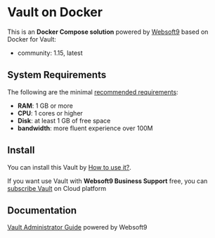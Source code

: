 # Vault on Docker  

This is an **Docker Compose solution** powered by [Websoft9](https://www.websoft9.com) based on Docker for Vault:


 - community:  1.15, latest


## System Requirements

The following are the minimal [recommended requirements](https://learn.hashicorp.com/tutorials/vault):

* **RAM**: 1 GB or more
* **CPU**: 1 cores or higher
* **Disk**: at least 1 GB of free space
* **bandwidth**: more fluent experience over 100M  

## Install

You can install this Vault by [How to use it?](https://github.com/Websoft9/docker-library#how-to-use-it).   

If you want use Vault with **Websoft9 Business Support** free, you can [subscribe Vault](https://www.websoft9.com/apps) on Cloud platform

## Documentation

[Vault Administrator Guide](https://support.websoft9.com/docs/vault) powered by Websoft9